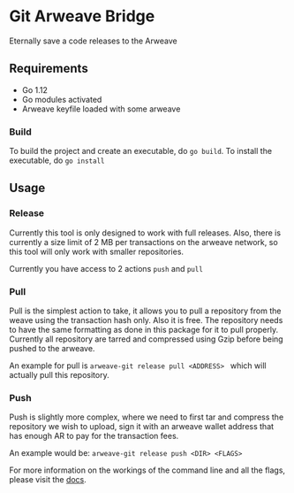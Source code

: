 # Git Arweave Bridge

Eternally save a code releases to the Arweave

## Requirements

- Go 1.12
- Go modules activated
- Arweave keyfile loaded with some arweave

### Build

To build the project and create an executable, do `go build`. To install the executable, do `go install`

## Usage

### Release

Currently this tool is only designed to work with full releases. Also, there is currently a size limit of 2 MB per transactions on the arweave network, so this tool will only work with smaller repositories.

Currently you have access to 2 actions `push` and `pull`

### Pull

Pull is the simplest action to take, it allows you to pull a repository from the weave using the transaction hash only. Also it is free. The repository needs to have the same formatting as done in this package for it to pull properly. Currently all repository are tarred and compressed using Gzip before being pushed to the arweave.

An example for pull is `arweave-git release pull <ADDRESS> ` which will actually pull this repository.

### Push

Push is slightly more complex, where we need to first tar and compress the repository we wish to upload, sign it with an arweave wallet address that has enough AR to pay for the transaction fees.

An example would be: `arweave-git release push <DIR> <FLAGS>`

For more information on the workings of the command line and all the flags, please visit the [docs](docs/git_docs.md).
